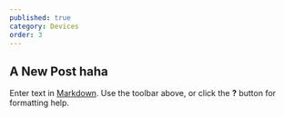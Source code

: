 ```yaml
---
published: true
category: Devices
order: 3
---
```

## A New Post haha

Enter text in [Markdown](http://daringfireball.net/projects/markdown/). Use the toolbar above, or click the **?** button for formatting help.
